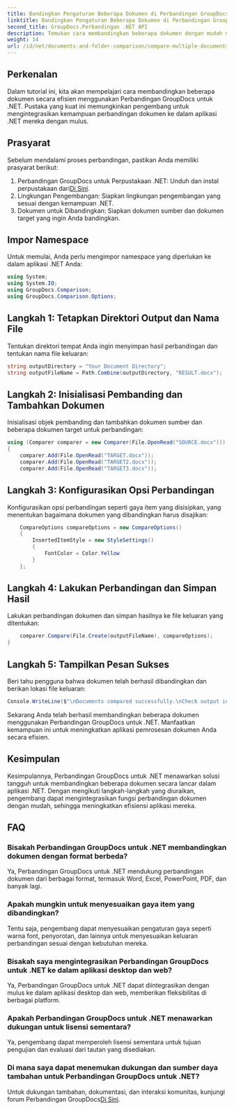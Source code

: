 ```yaml
---
title: Bandingkan Pengaturan Beberapa Dokumen di Perbandingan GroupDocs untuk .NET
linktitle: Bandingkan Pengaturan Beberapa Dokumen di Perbandingan GroupDocs untuk .NET
second_title: GroupDocs.Perbandingan .NET API
description: Temukan cara membandingkan beberapa dokumen dengan mudah menggunakan Perbandingan GroupDocs untuk .NET. Ikuti panduan langkah demi langkah kami untuk pemrosesan dokumen yang lancar.
weight: 14
url: /id/net/documents-and-folder-comparison/compare-multiple-documents-settings-dotnet/
---
```

## Perkenalan
Dalam tutorial ini, kita akan mempelajari cara membandingkan beberapa dokumen secara efisien menggunakan Perbandingan GroupDocs untuk .NET. Pustaka yang kuat ini memungkinkan pengembang untuk mengintegrasikan kemampuan perbandingan dokumen ke dalam aplikasi .NET mereka dengan mulus.
## Prasyarat
Sebelum mendalami proses perbandingan, pastikan Anda memiliki prasyarat berikut:
1.  Perbandingan GroupDocs untuk Perpustakaan .NET: Unduh dan instal perpustakaan dari[Di Sini](https://releases.groupdocs.com/comparison/net/).
2. Lingkungan Pengembangan: Siapkan lingkungan pengembangan yang sesuai dengan kemampuan .NET.
3. Dokumen untuk Dibandingkan: Siapkan dokumen sumber dan dokumen target yang ingin Anda bandingkan.

## Impor Namespace
Untuk memulai, Anda perlu mengimpor namespace yang diperlukan ke dalam aplikasi .NET Anda:
```csharp
using System;
using System.IO;
using GroupDocs.Comparison;
using GroupDocs.Comparison.Options;
```
## Langkah 1: Tetapkan Direktori Output dan Nama File
Tentukan direktori tempat Anda ingin menyimpan hasil perbandingan dan tentukan nama file keluaran:
```csharp
string outputDirectory = "Your Document Directory";
string outputFileName = Path.Combine(outputDirectory, "RESULT.docx");
```
## Langkah 2: Inisialisasi Pembanding dan Tambahkan Dokumen
Inisialisasi objek pembanding dan tambahkan dokumen sumber dan beberapa dokumen target untuk perbandingan:
```csharp
using (Comparer comparer = new Comparer(File.OpenRead("SOURCE.docx")))
{
    comparer.Add(File.OpenRead("TARGET.docx"));
    comparer.Add(File.OpenRead("TARGET2.docx"));
    comparer.Add(File.OpenRead("TARGET3.docx"));
```
## Langkah 3: Konfigurasikan Opsi Perbandingan
Konfigurasikan opsi perbandingan seperti gaya item yang disisipkan, yang menentukan bagaimana dokumen yang dibandingkan harus disajikan:
```csharp
    CompareOptions compareOptions = new CompareOptions()
    {
        InsertedItemStyle = new StyleSettings()
        {
            FontColor = Color.Yellow
        }
    };
```
## Langkah 4: Lakukan Perbandingan dan Simpan Hasil
Lakukan perbandingan dokumen dan simpan hasilnya ke file keluaran yang ditentukan:
```csharp
    comparer.Compare(File.Create(outputFileName), compareOptions);
}
```
## Langkah 5: Tampilkan Pesan Sukses
Beri tahu pengguna bahwa dokumen telah berhasil dibandingkan dan berikan lokasi file keluaran:
```csharp
Console.WriteLine($"\nDocuments compared successfully.\nCheck output in {outputDirectory}.");
```
Sekarang Anda telah berhasil membandingkan beberapa dokumen menggunakan Perbandingan GroupDocs untuk .NET. Manfaatkan kemampuan ini untuk meningkatkan aplikasi pemrosesan dokumen Anda secara efisien.

## Kesimpulan
Kesimpulannya, Perbandingan GroupDocs untuk .NET menawarkan solusi tangguh untuk membandingkan beberapa dokumen secara lancar dalam aplikasi .NET. Dengan mengikuti langkah-langkah yang diuraikan, pengembang dapat mengintegrasikan fungsi perbandingan dokumen dengan mudah, sehingga meningkatkan efisiensi aplikasi mereka.
## FAQ
### Bisakah Perbandingan GroupDocs untuk .NET membandingkan dokumen dengan format berbeda?
Ya, Perbandingan GroupDocs untuk .NET mendukung perbandingan dokumen dari berbagai format, termasuk Word, Excel, PowerPoint, PDF, dan banyak lagi.
### Apakah mungkin untuk menyesuaikan gaya item yang dibandingkan?
Tentu saja, pengembang dapat menyesuaikan pengaturan gaya seperti warna font, penyorotan, dan lainnya untuk menyesuaikan keluaran perbandingan sesuai dengan kebutuhan mereka.
### Bisakah saya mengintegrasikan Perbandingan GroupDocs untuk .NET ke dalam aplikasi desktop dan web?
Ya, Perbandingan GroupDocs untuk .NET dapat diintegrasikan dengan mulus ke dalam aplikasi desktop dan web, memberikan fleksibilitas di berbagai platform.
### Apakah Perbandingan GroupDocs untuk .NET menawarkan dukungan untuk lisensi sementara?
Ya, pengembang dapat memperoleh lisensi sementara untuk tujuan pengujian dan evaluasi dari tautan yang disediakan.
### Di mana saya dapat menemukan dukungan dan sumber daya tambahan untuk Perbandingan GroupDocs untuk .NET?
 Untuk dukungan tambahan, dokumentasi, dan interaksi komunitas, kunjungi forum Perbandingan GroupDocs[Di Sini](https://forum.groupdocs.com/c/comparison/12).